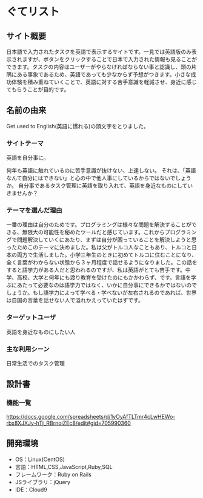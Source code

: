 # ぐてリスト

## サイト概要
日本語で入力されたタスクを英語で表示するサイトです。一見では英語版のみ表示されますが、ボタンをクリックすることで日本で入力された情報も見ることができます。タスクの内容はユーザーがやらなければならない事と認識し、頭の片隅にある事象であるため、英語であっても少なからず予想がつきます。小さな成功体験を積み重ねていくことで、英語に対する苦手意識を軽減させ、身近に感じてもらうことが目的です。

## 名前の由来
Get used to English(英語に慣れる)の頭文字をとりました。

### サイトテーマ
英語を自分事に。

何年も英語に触れているのに苦手意識が抜けない、上達しない。
それは、「英語なんて自分にはできない」と心の中で他人事にしているからではないでしょうか。
自分事であるタスク管理に英語を取り入れて、英語を身近なものにしていきませんか？

### テーマを選んだ理由
一番の理由は自分のためです。プログラミングは様々な問題を解決することができる、無限大の可能性を秘めたツールだと感じています。これからプログラミングで問題解決していくにあたり、まずは自分が困っていることを解決しようと思ったためこのテーマに決めました。私は父がトルコ人なこともあり、トルコと日本の両方で生活しました。小学三年生のときに初めてトルコに住むことになり、全く言葉がわからない状態から３ヶ月程度で話せるようになりました。この話をすると語学力がある人だと思われるのですが、私は英語がとても苦手です。中学、高校、大学と何年にも渡り教育を受けたのにもかかわらず、です。言語を学ぶにあたって必要なのは語学力ではなく、いかに自分事にできるかではないのでしょうか。もし語学力によって学べる・学べないが左右されるのであれば、世界は自国の言葉を話せない人で溢れかえっていたはずです。

### ターゲットユーザ
英語を身近なものにしたい人

### 主な利用シーン
日常生活でのタスク管理

## 設計書

### 機能一覧
https://docs.google.com/spreadsheets/d/1yOyAfTLTmr4cLwHEWo-rbx8XJXJy-hTj_RBrnoiZEc8/edit#gid=705990360

## 開発環境
- OS：Linux(CentOS)
- 言語：HTML,CSS,JavaScript,Ruby,SQL
- フレームワーク：Ruby on Rails
- JSライブラリ：jQuery
- IDE：Cloud9
